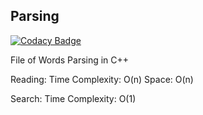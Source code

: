 ## Parsing 
[![Codacy Badge](https://app.codacy.com/project/badge/Grade/1a6fd137c941408ab01a91bb0e837ece)](https://www.codacy.com/gh/freshskates/Parsing/dashboard?utm_source=github.com&amp;utm_medium=referral&amp;utm_content=freshskates/Parsing&amp;utm_campaign=Badge_Grade)

File of Words Parsing in C++

Reading:
Time Complexity: O(n)
Space: O(n)

Search:
Time Complexity: O(1)
